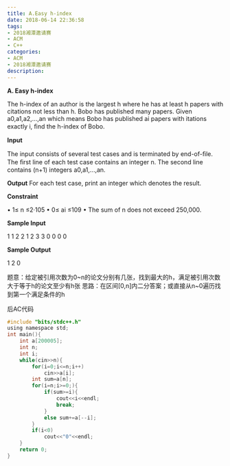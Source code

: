 ```yaml
---
title: A.Easy h-index
date: 2018-06-14 22:36:58
tags:
- 2018湘潭邀请赛
- ACM
- C++
categories:
- ACM
- 2018湘潭邀请赛
description:
---
```

**A. Easy h-index**

The h-index of an author is the largest h where he has at least h papers with citations not less than h. 
Bobo has published many papers. Given a0,a1,a2,...,an which means Bobo has published ai papers with 
itations exactly i, ﬁnd the h-index of Bobo.

<!--more-->
**Input** 

The input consists of several test cases and is terminated by end-of-ﬁle. 
The ﬁrst line of each test case contains an integer n. The second line contains (n+1) integers a0,a1,...,an.

**Output**
For each test case, print an integer which denotes the result.

**Constraint**

  • 1≤ n ≤2·105
  • 0≤ ai ≤109
  • The sum of n does not exceed 250,000.

**Sample Input**

1
1 2
2
1 2 3
3
0 0 0 0

**Sample Output**

1
2
0

题意：给定被引用次数为0~n的论文分别有几张，找到最大的h，满足被引用次数大于等于h的论文至少有h张
思路：在区间[0,n]内二分答案；或直接从n~0遍历找到第一个满足条件的h

后AC代码
```c
#include "bits/stdc++.h"
using namespace std;
int main(){
    int a[200005];
    int n;
    int i;
    while(cin>>n){
        for(i=0;i<=n;i++)
            cin>>a[i];
        int sum=a[n];
        for(i=n;i>=0;){
            if(sum>=i){
                cout<<i<<endl;
                break;
            }
            else sum+=a[--i];
        }
        if(i<0)
            cout<<"0"<<endl;
    }
    return 0;
}
```